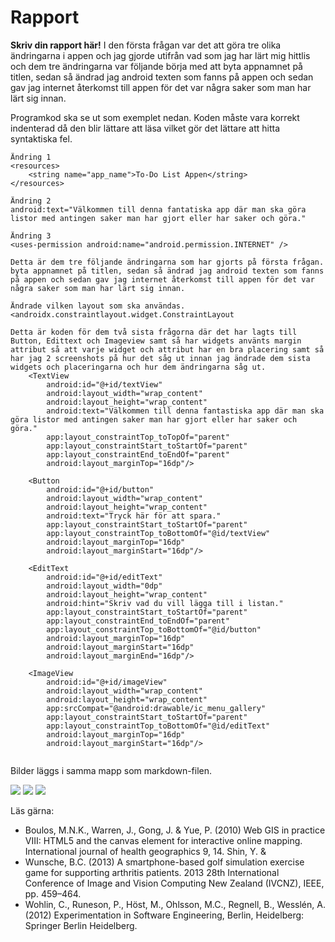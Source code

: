 
# Rapport

**Skriv din rapport här!**
I den första frågan var det att göra tre olika ändringarna i appen och jag gjorde utifrån vad som jag har lärt mig hittlis och dem tre ändringarna var följande börja med att byta 
appnamnet på titlen, sedan så ändrad jag android texten som fanns på appen och sedan gav jag internet återkomst till appen för det var några saker som man har lärt sig innan. 

Programkod ska se ut som exemplet nedan. Koden måste vara korrekt indenterad då den blir lättare att läsa vilket gör det lättare att hitta syntaktiska fel.

```
Ändring 1
<resources>
    <string name="app_name">To-Do List Appen</string>
</resources>

Ändring 2
android:text="Välkommen till denna fantatiska app där man ska göra listor med antingen saker man har gjort eller har saker och göra."

Ändring 3
<uses-permission android:name="android.permission.INTERNET" />

Detta är dem tre följande ändringarna som har gjorts på första frågan. byta appnamnet på titlen, sedan så ändrad jag android texten som fanns på appen och sedan gav jag internet återkomst till appen för det var några saker som man har lärt sig innan.

Ändrade vilken layout som ska användas.
<androidx.constraintlayout.widget.ConstraintLayout

Detta är koden för dem två sista frågorna där det har lagts till Button, Edittext och Imageview samt så har widgets använts margin attribut så att varje widget och attribut har en bra placering samt så har jag 2 screenshots på hur det såg ut innan jag ändrade dem sista widgets och placeringarna och hur dem ändringarna såg ut.
    <TextView
        android:id="@+id/textView"
        android:layout_width="wrap_content"
        android:layout_height="wrap_content"
        android:text="Välkommen till denna fantastiska app där man ska göra listor med antingen saker man har gjort eller har saker och göra."
        app:layout_constraintTop_toTopOf="parent"
        app:layout_constraintStart_toStartOf="parent"
        app:layout_constraintEnd_toEndOf="parent"
        android:layout_marginTop="16dp"/>

    <Button
        android:id="@+id/button"
        android:layout_width="wrap_content"
        android:layout_height="wrap_content"
        android:text="Tryck här för att spara."
        app:layout_constraintStart_toStartOf="parent"
        app:layout_constraintTop_toBottomOf="@id/textView"
        android:layout_marginTop="16dp"
        android:layout_marginStart="16dp"/>

    <EditText
        android:id="@+id/editText"
        android:layout_width="0dp"
        android:layout_height="wrap_content"
        android:hint="Skriv vad du vill lägga till i listan."
        app:layout_constraintStart_toStartOf="parent"
        app:layout_constraintEnd_toEndOf="parent"
        app:layout_constraintTop_toBottomOf="@id/button"
        android:layout_marginTop="16dp"
        android:layout_marginStart="16dp"
        android:layout_marginEnd="16dp"/>

    <ImageView
        android:id="@+id/imageView"
        android:layout_width="wrap_content"
        android:layout_height="wrap_content"
        app:srcCompat="@android:drawable/ic_menu_gallery"
        app:layout_constraintStart_toStartOf="parent"
        app:layout_constraintTop_toBottomOf="@id/editText"
        android:layout_marginTop="16dp"
        android:layout_marginStart="16dp"/>


```

Bilder läggs i samma mapp som markdown-filen.

![](android.png)
![](android2.png)
![](android3.png)

Läs gärna:

- Boulos, M.N.K., Warren, J., Gong, J. & Yue, P. (2010) Web GIS in practice VIII: HTML5 and the canvas element for interactive online mapping. International journal of health geographics 9, 14. Shin, Y. &
- Wunsche, B.C. (2013) A smartphone-based golf simulation exercise game for supporting arthritis patients. 2013 28th International Conference of Image and Vision Computing New Zealand (IVCNZ), IEEE, pp. 459–464.
- Wohlin, C., Runeson, P., Höst, M., Ohlsson, M.C., Regnell, B., Wesslén, A. (2012) Experimentation in Software Engineering, Berlin, Heidelberg: Springer Berlin Heidelberg.
